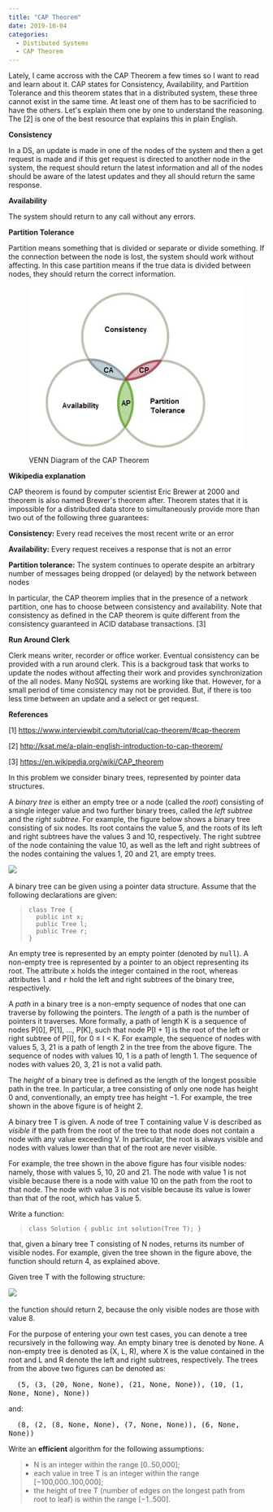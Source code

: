 ```yaml
---
title: "CAP Theorem"
date: 2019-10-04
categories: 
  - Distibuted Systems
  - CAP Theorem
---
```


Lately, I came accross with the CAP Theorem a few times so I want to read and learn about it. CAP states for Consistency, Availability, and Partition Tolerance and this theorem states that in a distributed system, these three cannot exist in the same time. At least one of them has to be sacrificied to have the others. Let's explain them one by one to understand the reasoning. The [2] is one of the best resource that explains this in plain English. 

**Consistency**

In a DS, an update is made in one of the nodes of the system and then a get request is made and if this get request is directed to another node in the system, the request should return the latest information and all of the nodes should be aware of the latest updates and they all should return the same response.

**Availability** 

The system should return to any call without any errors.

**Partition Tolerance**

Partition means something that is divided or separate or divide something. If the connection between the node is lost, the system should work without affecting. In this case partition means if the true data is divided between nodes, they should return the correct information.

<figure>
    <a href="/assets/images/cap_theorem.jpeg"><img src="/assets/images/cap_theorem.jpeg"></a>
    <figcaption>VENN Diagram of the CAP Theorem</figcaption>
</figure>

**Wikipedia explanation**

CAP theorem is found by computer scientist Eric Brewer at 2000 and theorem is also named Brewer's theorem after. Theorem states that it is impossible for a distributed data store to simultaneously provide more than two out of the following three guarantees:

**Consistency:** Every read receives the most recent write or an error

**Availability:** Every request receives a response that is not an error

**Partition tolerance:** The system continues to operate despite an arbitrary number of messages being dropped (or delayed) by the network between nodes

In particular, the CAP theorem implies that in the presence of a network partition, one has to choose between consistency and availability. Note that consistency as defined in the CAP theorem is quite different from the consistency guaranteed in ACID database transactions. [3]


**Run Around Clerk** 

Clerk means writer, recorder or office worker. Eventual consistency can be provided with a run around clerk. This is a backgroud task that works to update the nodes without affecting their work and provides synchronization of the all nodes. Many NoSQL systems are working like that. However, for a small period of time consistency may not be provided. But, if there is too less time between an update and a select or get request. 

**References**

[1] https://www.interviewbit.com/tutorial/cap-theorem/#cap-theorem

[2] http://ksat.me/a-plain-english-introduction-to-cap-theorem/

[3] https://en.wikipedia.org/wiki/CAP_theorem



<div id="brinza-task-description">
<p>In this problem we consider binary trees, represented by pointer data structures.</p>
<p>A <i>binary tree</i> is either an empty tree or a node (called the <i>root</i>) consisting of a single integer value and two further binary trees, called the <i>left subtree</i> and the <i>right subtree</i>. For example, the figure below shows a binary tree consisting of six nodes. Its root contains the value 5, and the roots of its left and right subtrees have the values 3 and 10, respectively. The right subtree of the node containing the value 10, as well as the left and right subtrees of the nodes containing the values 1, 20 and 21, are empty trees.</p>
<p><img class="inline-description-image" src="https://codility-frontend-prod.s3.amazonaws.com/media/task_static/tree_visibility/static/images/auto/c5be6ab2a497c94c69b802d7858c49aa.png"></p>
<p>A binary tree can be given using a pointer data structure. Assume that the following declarations are given:</p>
<blockquote><p style="font-family: monospace; font-size: 9pt; display: block; white-space: pre-wrap"><tt>class Tree {
  public int x;
  public Tree l;
  public Tree r;
}</tt></p></blockquote>
<p>An empty tree is represented by an empty pointer (denoted by <tt style="white-space:pre-wrap">null</tt>). A non-empty tree is represented by a pointer to an object representing its root. The attribute <tt style="white-space:pre-wrap">x</tt> holds the integer contained in the root, whereas attributes <tt style="white-space:pre-wrap">l</tt> and <tt style="white-space:pre-wrap">r</tt> hold the left and right subtrees of the binary tree, respectively.</p>
<p>A <i>path</i> in a binary tree is a non-empty sequence of nodes that one can traverse by following the pointers. The <i>length</i> of a path is the number of pointers it traverses. More formally, a path of length K is a sequence of nodes P[0], P[1], ..., P[K], such that node P[I + 1] is the root of the left or right subtree of P[I], for 0 ≤ I &lt; K. For example, the sequence of nodes with values 5, 3, 21 is a path of length 2 in the tree from the above figure. The sequence of nodes with values 10, 1 is a path of length 1. The sequence of nodes with values 20, 3, 21 is not a valid path.</p>
<p>The <i>height</i> of a binary tree is defined as the length of the longest possible path in the tree. In particular, a tree consisting of only one node has height 0 and, conventionally, an empty tree has height −1. For example, the tree shown in the above figure is of height 2.</p>
<p>A binary tree T is given. A node of tree T containing value V is described as <i>visible</i> if the path from the root of the tree to that node does not contain a node with any value exceeding V. In particular, the root is always visible and nodes with values lower than that of the root are never visible.</p>
<p>For example, the tree shown in the above figure has four visible nodes: namely, those with values 5, 10, 20 and 21. The node with value 1 is not visible because there is a node with value 10 on the path from the root to that node. The node with value 3 is not visible because its value is lower than that of the root, which has value 5.</p>
<p>Write a function:</p>
<blockquote><p style="font-family: monospace; font-size: 9pt; display: block; white-space: pre-wrap"><tt>class Solution { public int solution(Tree T); }</tt></p></blockquote>
<p>that, given a binary tree T consisting of N nodes, returns its number of visible nodes. For example, given the tree shown in the figure above, the function should return 4, as explained above.</p>
<p>Given tree T with the following structure:</p>
<p><img class="inline-description-image" src="https://codility-frontend-prod.s3.amazonaws.com/media/task_static/tree_visibility/static/images/auto/a363d9d7c2f16430a2dfcc0bd1d80b95.png"></p>
<p>the function should return 2, because the only visible nodes are those with value 8.</p>
<p>For the purpose of entering your own test cases, you can denote a tree recursively in the following way. An empty binary tree is denoted by <tt style="white-space:pre-wrap">None</tt>. A non-empty tree is denoted as (X, L, R), where X is the value contained in the root and L and R denote the left and right subtrees, respectively. The trees from the above two figures can be denoted as:</p>
<tt style="white-space:pre-wrap">  (5, (3, (20, None, None), (21, None, None)), (10, (1, None, None), None))</tt>
<p>and:</p>
<tt style="white-space:pre-wrap">  (8, (2, (8, None, None), (7, None, None)), (6, None, None))</tt>
<p>Write an <b><b>efficient</b></b> algorithm for the following assumptions:</p>
<blockquote><ul style="margin: 10px;padding: 0px;"><li>N is an integer within the range [<span class="number">0</span>..<span class="number">50,000</span>];</li>
<li>each value in tree T is an integer within the range [<span class="number">−100,000</span>..<span class="number">100,000</span>];</li>
<li>the height of tree T (number of edges on the longest path from root to leaf) is within the range [<span class="number">−1</span>..<span class="number">500</span>].</li>
</ul>
</blockquote></div>